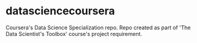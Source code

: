 # datasciencecoursera
Coursera's Data Science Specialization repo. Repo created as part of 'The Data Scientist's Toolbox' course's project requirement.
